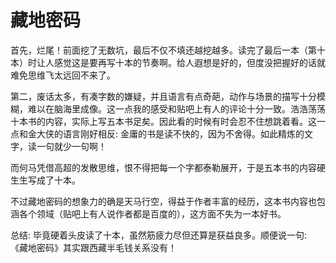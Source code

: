 # 藏地密码

首先，烂尾！前面挖了无数坑，最后不仅不填还越挖越多。读完了最后一本（第十本）时让人感觉这是要再写十本的节奏啊。给人遐想是好的，但度没把握好的话就难免思维飞太远回不来了。

第二，废话太多，有凑字数的嫌疑，并且语言有点奇葩，动作与场景的描写十分模糊，难以在脑海里成像。这一点我的感受和贴吧上有人的评论十分一致。浩浩荡荡十本书的内容，实际上写五本书足矣。因此看的时候有时会忍不住想跳着看。这一点和金大侠的语言刚好相反: 金庸的书是读不快的，因为不舍得。如此精炼的文字，读一句就少一句啊！

而何马凭借高超的发散思维，恨不得把每一个字都泰勒展开，于是五本书的内容硬生生写成了十本。

不过藏地密码的想象力的确是天马行空，得益于作者丰富的经历，这本书内容也包涵各个领域（贴吧上有人说作者都是百度的），这方面不失为一本好书。

总结: 毕竟硬着头皮读了十本，虽然筋疲力尽但还算是获益良多。顺便说一句: 《藏地密码》其实跟西藏半毛钱关系没有！